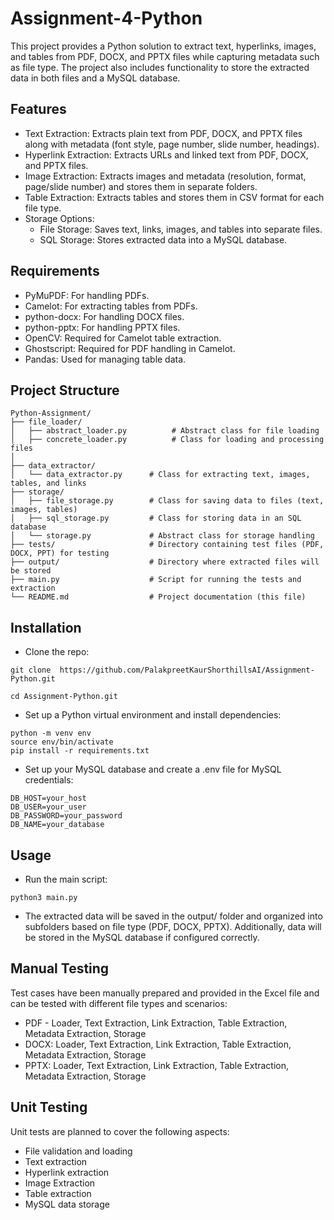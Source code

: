 # Assignment-4-Python
This project provides a Python solution to extract text, hyperlinks, images, and tables from PDF, DOCX, and PPTX files while capturing metadata such as file type. The project also includes functionality to store the extracted data in both files and a MySQL database.
## Features
- Text Extraction: Extracts plain text from PDF, DOCX, and PPTX files along with metadata (font style, page number, slide number, headings).
- Hyperlink Extraction: Extracts URLs and linked text from PDF, DOCX, and PPTX files.
- Image Extraction: Extracts images and metadata (resolution, format, page/slide number) and stores them in separate folders.
- Table Extraction: Extracts tables and stores them in CSV format for each file type.
- Storage Options:
  - File Storage: Saves text, links, images, and tables into separate files.
  - SQL Storage: Stores extracted data into a MySQL database.

## Requirements
<ul>
<li>PyMuPDF: For handling PDFs.</li>
<li>Camelot: For extracting tables from PDFs.</li>
<li>python-docx: For handling DOCX files.</li>
<li>python-pptx: For handling PPTX files.</li>
<li>OpenCV: Required for Camelot table extraction.</li>
<li>Ghostscript: Required for PDF handling in Camelot.</li>
<li>Pandas: Used for managing table data.</li> 
</ul>


## Project Structure 
```
Python-Assignment/
├── file_loader/
│   ├── abstract_loader.py          # Abstract class for file loading
│   ├── concrete_loader.py          # Class for loading and processing files
│
├── data_extractor/
│   └── data_extractor.py      # Class for extracting text, images, tables, and links
├── storage/
│   ├── file_storage.py        # Class for saving data to files (text, images, tables)
│   ├── sql_storage.py         # Class for storing data in an SQL database
│   └── storage.py             # Abstract class for storage handling
├── tests/                     # Directory containing test files (PDF, DOCX, PPT) for testing
├── output/                    # Directory where extracted files will be stored
├── main.py                    # Script for running the tests and extraction
└── README.md                  # Project documentation (this file)
```

## Installation
- Clone the repo:
```
git clone  https://github.com/PalakpreetKaurShorthillsAI/Assignment-Python.git

cd Assignment-Python.git
```
- Set up a Python virtual environment and install dependencies:
```
python -m venv env
source env/bin/activate   
pip install -r requirements.txt
```
- Set up your MySQL database and create a .env file for MySQL credentials:
```
DB_HOST=your_host
DB_USER=your_user
DB_PASSWORD=your_password
DB_NAME=your_database
```
## Usage
- Run the main script:
```
python3 main.py
```
- The extracted data will be saved in the output/ folder and organized into subfolders based on file type (PDF, DOCX, PPTX). Additionally, data will be stored in the MySQL database if configured correctly.
## Manual Testing
Test cases have been manually prepared and provided in the Excel file and can be tested with different file types and scenarios:
- PDF - Loader, Text Extraction, Link Extraction, Table Extraction, Metadata Extraction, Storage
- DOCX: Loader, Text Extraction, Link Extraction, Table Extraction, Metadata Extraction, Storage
- PPTX: Loader, Text Extraction, Link Extraction, Table Extraction, Metadata Extraction, Storage
  
## Unit Testing
Unit tests are planned to cover the following aspects:
- File validation and loading
- Text extraction
- Hyperlink extraction
- Image Extraction
- Table extraction
- MySQL data storage

  

